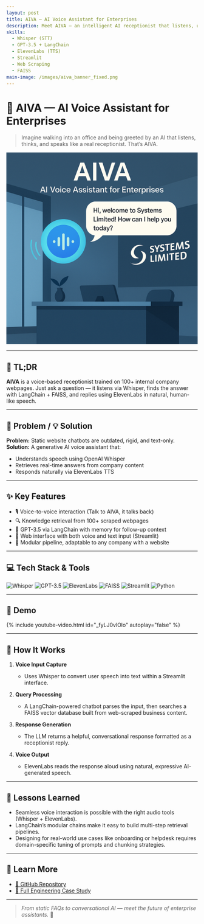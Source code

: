 ```yaml
---
layout: post
title: AIVA — AI Voice Assistant for Enterprises
description: Meet AIVA — an intelligent AI receptionist that listens, understands, and responds like a real human. Built during my internship at Systems Limited, Pakistan’s largest IT firm.
skills:
  - Whisper (STT)
  - GPT-3.5 + LangChain
  - ElevenLabs (TTS)
  - Streamlit
  - Web Scraping
  - FAISS
main-image: /images/aiva_banner_fixed.png
---
```


# 🧠 AIVA — AI Voice Assistant for Enterprises

> Imagine walking into an office and being greeted by an AI that listens, thinks, and speaks like a real receptionist. That’s AIVA.

<img src="/assets/images/aiva/aiva_chat.png" alt="AIVA Interface Preview" width="650"/>

---

## 🚀 TL;DR  
**AIVA** is a voice-based receptionist trained on 100+ internal company webpages. Just ask a question — it listens via Whisper, finds the answer with LangChain + FAISS, and replies using ElevenLabs in natural, human-like speech.

---

## 🧩 Problem / 💡 Solution

**Problem:** Static website chatbots are outdated, rigid, and text-only.  
**Solution:** A generative AI voice assistant that:
- Understands speech using OpenAI Whisper  
- Retrieves real-time answers from company content  
- Responds naturally via ElevenLabs TTS

---

## ✨ Key Features

- 🎙️ Voice-to-voice interaction (Talk to AIVA, it talks back)
- 🔍 Knowledge retrieval from 100+ scraped webpages
- 🧠 GPT-3.5 via LangChain with memory for follow-up context
- 💬 Web interface with both voice and text input (Streamlit)
- 🧩 Modular pipeline, adaptable to any company with a website

---

## 💻 Tech Stack & Tools

![Whisper](https://img.shields.io/badge/Whisper-OpenAI-blue?style=flat)
![GPT-3.5](https://img.shields.io/badge/GPT--3.5-LangChain-brightgreen?style=flat)
![ElevenLabs](https://img.shields.io/badge/ElevenLabs-TTS-orange?style=flat)
![FAISS](https://img.shields.io/badge/FAISS-VectorSearch-purple?style=flat)
![Streamlit](https://img.shields.io/badge/Streamlit-UI-red?style=flat)
![Python](https://img.shields.io/badge/Python-3.11-blue?style=flat)

---

## 🎥 Demo

{% include youtube-video.html id="_fyLJ0vlOlo" autoplay="false" %}

---

## 🧠 How It Works

1. **Voice Input Capture**  
   - Uses Whisper to convert user speech into text within a Streamlit interface.

2. **Query Processing**  
   - A LangChain-powered chatbot parses the input, then searches a FAISS vector database built from web-scraped business content.

3. **Response Generation**  
   - The LLM returns a helpful, conversational response formatted as a receptionist reply.

4. **Voice Output**  
   - ElevenLabs reads the response aloud using natural, expressive AI-generated speech.

---

## 🧠 Lessons Learned

- Seamless voice interaction is possible with the right audio tools (Whisper + ElevenLabs).
- LangChain’s modular chains make it easy to build multi-step retrieval pipelines.
- Designing for real-world use cases like onboarding or helpdesk requires domain-specific tuning of prompts and chunking strategies.

---

## 📖 Learn More

- [🔗 GitHub Repository](https://github.com/20mup/ai-receptionist)
- [📄 Full Engineering Case Study](/docs/aiva-case-study.md)

---

> _From static FAQs to conversational AI — meet the future of enterprise assistants._ 🤖
